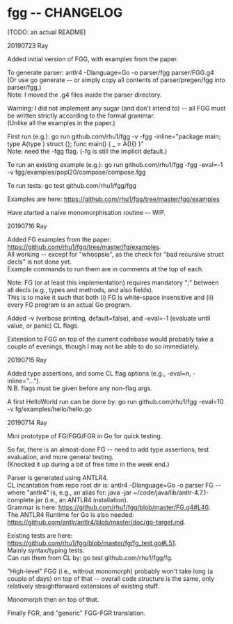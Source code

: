 # fgg -- CHANGELOG

(TODO: an actual README)


20190723 Ray

Added initial version of FGG, with examples from the paper.

To generate parser: antlr4 -Dlanguage=Go -o parser/fgg parser/FGG.g4  
(Or use go generate -- or simply copy all contents of parser/pregen/fgg into
parser/fgg.)  
Note: I moved the .g4 files inside the parser directory.

Warning: I did not implement any sugar (and don't intend to) -- all FGG must
be written strictly according to the formal grammar.  
(Unlike all the examples in the paper.)

First run (e.g.): go run github.com/rhu1/fgg -v -fgg -inline="package main;
type A(type ) struct {}; func main() { _ = A(){} }"  
Note: need the -fgg flag.  (-fg is still the implicit default.)

To run an existing example (e.g.): go run github.com/rhu1/fgg -fgg -eval=-1 -v
fgg/examples/popl20/compose/compose.fgg

To run tests: go test github.com/rhu1/fgg/fgg

Examples are here: https://github.com/rhu1/fgg/tree/master/fgg/examples

Have started a naive monomorphisation routine -- WIP.


20190716 Ray

Added FG examples from the paper:
https://github.com/rhu1/fgg/tree/master/fg/examples.  
All working -- except for "whoopsie", as the check for "bad recursive struct
decls" is not done yet.  
Example commands to run them are in comments at the top of each.

Note: FG (or at least this implementation) requires mandatory ";" between all
decls (e.g., types and methods, and also fields).  
This is to make it such that both (i) FG is white-space insensitive and (ii) every
FG program is an actual Go program.

Added -v (verbose printing, default=false), and -eval=-1 (evaluate until
value, or panic) CL flags.

Extension to FGG on top of the current codebase would probably take a couple
of evenings, though I may not be able to do so immediately.


20190715 Ray

Added type assertions, and some CL flag options (e.g., -eval=n,
-inline="...").  
N.B. flags must be given before any non-flag args.

A first HelloWorld run can be done by:
go run github.com/rhu1/fgg -eval=10 -v fg/examples/hello/hello.go


20190714 Ray

Mini prototype of FG/FGG/FGR in Go for quick testing.

So far, there is an almost-done FG -- need to add type assertions, test
evaluation, and more general testing.  
(Knocked it up during a bit of free time in the week end.)

Parser is generated using ANTLR4.  
CL incantation from repo root dir is: antlr4 -Dlanguage=Go -o parser FG --
where "antlr4" is, e.g., an alias for: java -jar
~/code/java/lib/antlr-4.7.1-complete.jar (i.e., an ANTLR4 installation).  
Grammar is here: https://github.com/rhu1/fgg/blob/master/FG.g4#L40.  
The ANTLR4 Runtime for Go is also needed:
https://github.com/antlr/antlr4/blob/master/doc/go-target.md.

Existing tests are here:
https://github.com/rhu1/fgg/blob/master/fg/fg_test.go#L51.  
Mainly syntax/typing tests.  
Can run them from CL by: go test github.com/rhu1/fgg/fg.

"High-level" FGG (i.e., without monomorph) probably won't take long (a couple
of days) on top of that -- overall code structure is the same, only relatively
straightforward extensions of existing stuff.

Monomorph then on top of that.

Finally FGR, and "generic" FGG-FGR translation.
